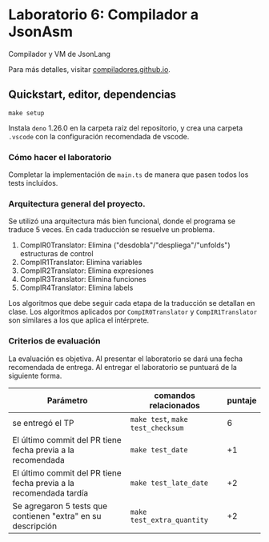 # Laboratorio 6: Compilador a JsonAsm

Compilador y VM de JsonLang

Para más detalles, visitar
[compiladores.github.io](https://compiladores.github.io).

## Quickstart, editor, dependencias

```
make setup
```

Instala `deno` 1.26.0 en la carpeta raíz del repositorio, y crea una carpeta
`.vscode` con la configuración recomendada de vscode.

### Cómo hacer el laboratorio

Completar la implementación de `main.ts` de manera que pasen todos los tests
incluidos.

### Arquitectura general del proyecto.

Se utilizó una arquitectura más bien funcional, donde el programa se traduce  5 veces. En cada traducción se resuelve un problema.

1. CompIR0Translator: Elimina ("desdobla"/"despliega"/"unfolds") estructuras de control
2. CompIR1Translator: Elimina variables
3. CompIR2Translator: Elimina expresiones
4. CompIR3Translator: Elimina funciones
5. CompIR4Translator: Elimina labels

Los algoritmos que debe seguir cada etapa de la traducción se detallan en clase. Los algoritmos aplicados por `CompIR0Translator` y `CompIR1Translator` son similares a los que aplica el intérprete.

### Criterios de evaluación

La evaluación es objetiva. Al presentar el laboratorio se dará una fecha
recomendada de entrega. Al entregar el laboratorio se puntuará de la siguiente
forma.

| Parámetro                                                          | comandos relacionados             | puntaje |
| ------------------------------------------------------------------ | --------------------------------- | ------- |
| se entregó el TP                                                   | `make test`, `make test_checksum` | 6       |
| El último commit del PR tiene fecha previa a la recomendada        | `make test_date`                  | +1      |
| El último commit del PR tiene fecha previa a la recomendada tardía | `make test_late_date`             | +2      |
| Se agregaron 5 tests que contienen "extra" en su descripción       | `make test_extra_quantity`        | +2      |
